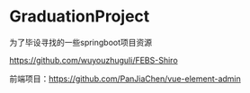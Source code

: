 # GraduationProject
为了毕设寻找的一些springboot项目资源

https://github.com/wuyouzhuguli/FEBS-Shiro

前端项目：https://github.com/PanJiaChen/vue-element-admin


